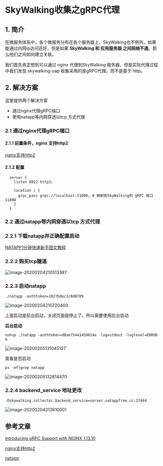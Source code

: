 # SkyWalking收集之gRPC代理

## 1. 简介

在微服务体系中，各个微服务分布在各个服务器上，SkyWalking也不例外。如果能通过内网ip访问还好，但是如果 **SkyWalking 和 应用服务器 之间网络不通**。那么他们之间如何建立关联。

我们首先肯定想到可以通过 nginx 代理到SkyWalking 服务器，但是实际代理过程中我们发现 skywalking-oap 收集采用的是gRPC代理，而不是基于 http。

## 2. 解决方案

这里提供两个解决方案

- 通过nginx代理gRPC端口
- 使用natapp等内网穿透以tcp 方式代理

### 2.1 通过nginx代理gRPC端口

#### 2.1.1 前置条件，**nginx 支持http2**

[nginx支持http2](https://www.hi-linux.com/posts/24162.html)

#### 2.1.2 配置

```
  server {
    listen 8022 http2;

    location / {
      grpc_pass grpc://localhost:11800; # 映射到SkyWalking的 gRPC 端口11800
    }
  }
```



### 2.2 通过natapp等内网穿透以tcp 方式代理

### 2.2.1 下载natapp并正确配置启动

[NATAPP1分钟快速新手图文教程](https://natapp.cn/article/natapp_newbie)

### 2.2.2 购买tcp隧道

![image-20200204210513387](https://zszblog.oss-cn-beijing.aliyuncs.com/zszblog/blogimage-master/img/image-20200204210513387.png)

### 2.2.3 启动natapp

```
./natapp -authtoken=1027bdec1c8d8709
```

![image-20200204210720400](https://zszblog.oss-cn-beijing.aliyuncs.com/zszblog/blogimage-master/img/image-20200204210720400.png)

上面启动是前台启动，关闭页面就停止了。所以需要使用后台启动

**后台启动**

```
nohup ./natapp -authtoken=d0ae75441459014e -log=stdout -loglevel=ERROR &
```

![image-20200205131045127](https://zszblog.oss-cn-beijing.aliyuncs.com/zszblog/blogimage-master/img/image-20200205131045127.png)

查看是否启动

```
ps -ef|grep natapp
```

![image-20200205132814470](https://zszblog.oss-cn-beijing.aliyuncs.com/zszblog/blogimage-master/img/image-20200205132814470.png)

### 2.2.4 backend_service 地址更改

```
-Dskywalking.collector.backend_service=server.natappfree.cc:37444
```



![image-20200204213810001](https://zszblog.oss-cn-beijing.aliyuncs.com/zszblog/blogimage-master/img/image-20200204213810001.png)

## 参考文章

[Introducing gRPC Support with NGINX 1.13.10](https://www.nginx.com/blog/nginx-1-13-10-grpc/)

[nginx支持http2](https://www.hi-linux.com/posts/24162.html)

[natapp](https://natapp.cn/)
